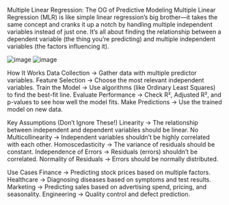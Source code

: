 Multiple Linear Regression: The OG of Predictive Modeling
Multiple Linear Regression (MLR) is like simple linear regression’s big brother—it takes the same concept and cranks it up a notch by handling multiple independent variables instead of just one. It’s all about finding the relationship between a dependent variable (the thing you’re predicting) and multiple independent variables (the factors influencing it).

![image](https://github.com/user-attachments/assets/41884f82-8d7b-4353-b4c7-4d2eda147984)
![image](https://github.com/user-attachments/assets/3dfbfd41-bb5d-451f-a863-1af7b6774d45)


How It Works
Data Collection → Gather data with multiple predictor variables.
Feature Selection → Choose the most relevant independent variables.
Train the Model → Use algorithms (like Ordinary Least Squares) to find the best-fit line.
Evaluate Performance → Check R², Adjusted R², and p-values to see how well the model fits.
Make Predictions → Use the trained model on new data.


Key Assumptions (Don’t Ignore These!)
Linearity → The relationship between independent and dependent variables should be linear.
No Multicollinearity → Independent variables shouldn’t be highly correlated with each other.
Homoscedasticity → The variance of residuals should be constant.
Independence of Errors → Residuals (errors) shouldn’t be correlated.
Normality of Residuals → Errors should be normally distributed.



Use Cases
Finance → Predicting stock prices based on multiple factors.
Healthcare → Diagnosing diseases based on symptoms and test results.
Marketing → Predicting sales based on advertising spend, pricing, and seasonality.
Engineering → Quality control and defect prediction.
